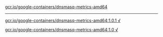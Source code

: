 [gcr.io/google-containers/dnsmasq-metrics-amd64](https://hub.docker.com/r/anjia0532/google-containers.dnsmasq-metrics-amd64/tags/) 

----
[gcr.io/google-containers/dnsmasq-metrics-amd64:1.0.1 √](https://hub.docker.com/r/anjia0532/google-containers.dnsmasq-metrics-amd64/tags/)

[gcr.io/google-containers/dnsmasq-metrics-amd64:1.0 √](https://hub.docker.com/r/anjia0532/google-containers.dnsmasq-metrics-amd64/tags/)

